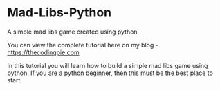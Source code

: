 # Mad-Libs-Python
A simple mad libs game created using python  

You can view the complete tutorial here on my blog - https://thecodingpie.com

In this tutorial you will learn how to build a simple mad libs game using python. If you are a python beginner, then this must be the best place to start.
